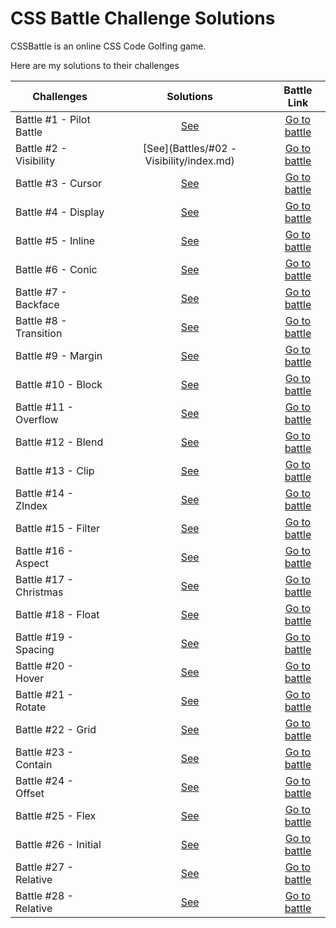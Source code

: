 # CSS Battle Challenge Solutions

CSSBattle is an online CSS Code Golfing game.

Here are my solutions to their challenges

| Challenges               |                        Solutions                        |                   Battle Link                   |
| ------------------------ | :-----------------------------------------------------: | :---------------------------------------------: |
| Battle #1 - Pilot Battle | [See](/Battles%2F%2301%20-%20Pilot%20Battle%2Findex.md) | [Go to battle](https://cssbattle.dev/battle/1)  |
| Battle #2 - Visibility   |        [See](Battles/#02 - Visibility/index.md)         | [Go to battle](https://cssbattle.dev/battle/2)  |
| Battle #3 - Cursor       |     [See](Battles%2F%2303%20-%20Cursor%2Findex.md)      | [Go to battle](https://cssbattle.dev/battle/3)  |
| Battle #4 - Display      |     [See](Battles%2F%2304%20-%20Display%2Findex.md)     | [Go to battle](https://cssbattle.dev/battle/4)  |
| Battle #5 - Inline       |     [See](Battles%2F%2305%20-%20Inline%2Findex.md)      | [Go to battle](https://cssbattle.dev/battle/5)  |
| Battle #6 - Conic        |      [See](Battles%2F%2306%20-%20Conic%2Findex.md)      | [Go to battle](https://cssbattle.dev/battle/6)  |
| Battle #7 - Backface     |    [See](Battles%2F%2307%20-%20Backface%2Findex.md)     | [Go to battle](https://cssbattle.dev/battle/7)  |
| Battle #8 - Transition   |   [See](Battles%2F%2308%20-%20Transition%2Findex.md)    | [Go to battle](https://cssbattle.dev/battle/8)  |
| Battle #9 - Margin       |     [See](Battles%2F%2309%20-%20Margin%2Findex.md)      | [Go to battle](https://cssbattle.dev/battle/9)  |
| Battle #10 - Block       |        [See](/Battles/#10%20-%20Block/index.md)         | [Go to battle](https://cssbattle.dev/battle/10) |
| Battle #11 - Overflow    |                         [See]()                         | [Go to battle](https://cssbattle.dev/battle/11) |
| Battle #12 - Blend       |                         [See]()                         | [Go to battle](https://cssbattle.dev/battle/12) |
| Battle #13 - Clip        |                         [See]()                         | [Go to battle](https://cssbattle.dev/battle/13) |
| Battle #14 - ZIndex      |                         [See]()                         | [Go to battle](https://cssbattle.dev/battle/14) |
| Battle #15 - Filter      |                         [See]()                         | [Go to battle](https://cssbattle.dev/battle/15) |
| Battle #16 - Aspect      |                         [See]()                         | [Go to battle](https://cssbattle.dev/battle/16) |
| Battle #17 - Christmas   |                         [See]()                         | [Go to battle](https://cssbattle.dev/battle/17) |
| Battle #18 - Float       |                         [See]()                         | [Go to battle](https://cssbattle.dev/battle/18) |
| Battle #19 - Spacing     |                         [See]()                         | [Go to battle](https://cssbattle.dev/battle/19) |
| Battle #20 - Hover       |                         [See]()                         | [Go to battle](https://cssbattle.dev/battle/20) |
| Battle #21 - Rotate      |                         [See]()                         | [Go to battle](https://cssbattle.dev/battle/21) |
| Battle #22 - Grid        |                         [See]()                         | [Go to battle](https://cssbattle.dev/battle/22) |
| Battle #23 - Contain     |                         [See]()                         | [Go to battle](https://cssbattle.dev/battle/23) |
| Battle #24 - Offset      |                         [See]()                         | [Go to battle](https://cssbattle.dev/battle/24) |
| Battle #25 - Flex        |                         [See]()                         | [Go to battle](https://cssbattle.dev/battle/25) |
| Battle #26 - Initial     |                         [See]()                         | [Go to battle](https://cssbattle.dev/battle/26) |
| Battle #27 - Relative    |                         [See]()                         | [Go to battle](https://cssbattle.dev/battle/27) |
| Battle #28 - Relative    |                         [See]()                         | [Go to battle](https://cssbattle.dev/battle/28) |
